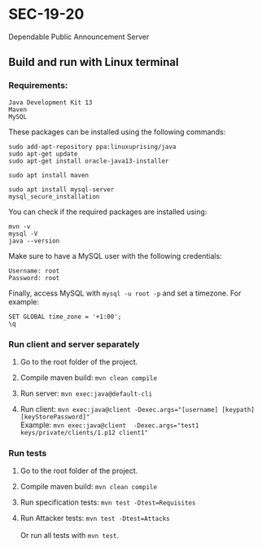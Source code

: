 # SEC-19-20
Dependable Public Announcement Server

## Build and run with Linux terminal

### Requirements:
```
Java Development Kit 13
Maven
MySQL
```
These packages can be installed using the following commands:
```
sudo add-apt-repository ppa:linuxuprising/java
sudo apt-get update
sudo apt-get install oracle-java13-installer

sudo apt install maven

sudo apt install mysql-server
mysql_secure_installation
```


You can check if the required packages are installed using:
```
mvn -v
mysql -V
java --version
```

Make sure to have a MySQL user with the following credentials:
```
Username: root
Password: root
```

Finally, access MySQL with `mysql -u root -p` and set a timezone. For example:
```
SET GLOBAL time_zone = '+1:00';
\q
```

### Run client and server separately

1. Go to the root folder of the project.

2. Compile maven build: `mvn clean compile`

3. Run server: `mvn exec:java@default-cli`

4. Run client: `mvn exec:java@client -Dexec.args="[username] [keypath] [keyStorePassword]"`\
Example: `mvn exec:java@client  -Dexec.args="test1 keys/private/clients/1.p12 client1"`

### Run tests

1. Go to the root folder of the project.

2. Compile maven build: `mvn clean compile`

3. Run specification tests: `mvn test -Dtest=Requisites`

4. Run Attacker tests: `mvn test -Dtest=Attacks`\
\
Or run all tests with `mvn test`.


